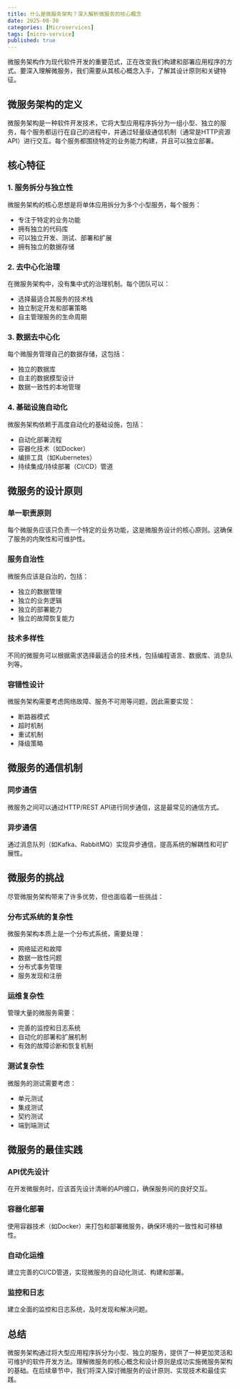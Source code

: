 ```yaml
---
title: 什么是微服务架构？深入解析微服务的核心概念
date: 2025-08-30
categories: [Microservices]
tags: [micro-service]
published: true
---
```


微服务架构作为现代软件开发的重要范式，正在改变我们构建和部署应用程序的方式。要深入理解微服务，我们需要从其核心概念入手，了解其设计原则和关键特征。

## 微服务架构的定义

微服务架构是一种软件开发技术，它将大型应用程序拆分为一组小型、独立的服务，每个服务都运行在自己的进程中，并通过轻量级通信机制（通常是HTTP资源API）进行交互。每个服务都围绕特定的业务能力构建，并且可以独立部署。

## 核心特征

### 1. 服务拆分与独立性

微服务架构的核心思想是将单体应用拆分为多个小型服务，每个服务：
- 专注于特定的业务功能
- 拥有独立的代码库
- 可以独立开发、测试、部署和扩展
- 拥有独立的数据存储

### 2. 去中心化治理

在微服务架构中，没有集中式的治理机制。每个团队可以：
- 选择最适合其服务的技术栈
- 独立制定开发和部署策略
- 自主管理服务的生命周期

### 3. 数据去中心化

每个微服务管理自己的数据存储，这包括：
- 独立的数据库
- 自主的数据模型设计
- 数据一致性的本地管理

### 4. 基础设施自动化

微服务架构依赖于高度自动化的基础设施，包括：
- 自动化部署流程
- 容器化技术（如Docker）
- 编排工具（如Kubernetes）
- 持续集成/持续部署（CI/CD）管道

## 微服务的设计原则

### 单一职责原则

每个微服务应该只负责一个特定的业务功能，这是微服务设计的核心原则。这确保了服务的内聚性和可维护性。

### 服务自治性

微服务应该是自治的，包括：
- 独立的数据管理
- 独立的业务逻辑
- 独立的部署能力
- 独立的故障恢复能力

### 技术多样性

不同的微服务可以根据需求选择最适合的技术栈，包括编程语言、数据库、消息队列等。

### 容错性设计

微服务架构需要考虑网络故障、服务不可用等问题，因此需要实现：
- 断路器模式
- 超时机制
- 重试机制
- 降级策略

## 微服务的通信机制

### 同步通信

微服务之间可以通过HTTP/REST API进行同步通信，这是最常见的通信方式。

### 异步通信

通过消息队列（如Kafka、RabbitMQ）实现异步通信，提高系统的解耦性和可扩展性。

## 微服务的挑战

尽管微服务架构带来了许多优势，但也面临着一些挑战：

### 分布式系统的复杂性

微服务架构本质上是一个分布式系统，需要处理：
- 网络延迟和故障
- 数据一致性问题
- 分布式事务管理
- 服务发现和注册

### 运维复杂性

管理大量的微服务需要：
- 完善的监控和日志系统
- 自动化的部署和扩展机制
- 有效的故障诊断和恢复机制

### 测试复杂性

微服务的测试需要考虑：
- 单元测试
- 集成测试
- 契约测试
- 端到端测试

## 微服务的最佳实践

### API优先设计

在开发微服务时，应该首先设计清晰的API接口，确保服务间的良好交互。

### 容器化部署

使用容器技术（如Docker）来打包和部署微服务，确保环境的一致性和可移植性。

### 自动化运维

建立完善的CI/CD管道，实现微服务的自动化测试、构建和部署。

### 监控和日志

建立全面的监控和日志系统，及时发现和解决问题。

## 总结

微服务架构通过将大型应用程序拆分为小型、独立的服务，提供了一种更加灵活和可维护的软件开发方法。理解微服务的核心概念和设计原则是成功实施微服务架构的基础。在后续章节中，我们将深入探讨微服务的设计原则、实现技术和最佳实践。